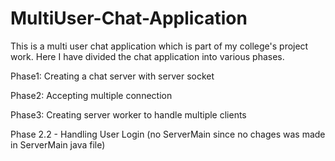 # MultiUser-Chat-Application

This is a multi user chat application which is part of my college's project work. Here I have divided the chat application into various phases.

Phase1: Creating a chat server with  server socket

Phase2: Accepting multiple connection

Phase3: Creating server worker to handle multiple clients



Phase 2.2 - Handling User Login (no ServerMain since no chages was made in ServerMain java file)
